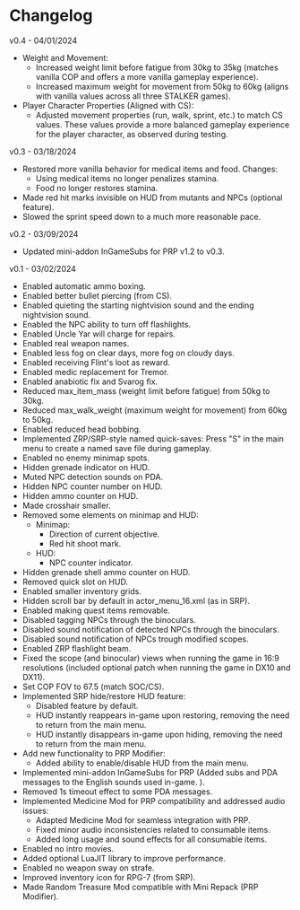 # Changelog

v0.4 - 04/01/2024

- Weight and Movement:
  - Increased weight limit before fatigue from 30kg to 35kg (matches vanilla COP and offers a more vanilla gameplay experience).
  - Increased maximum weight for movement from 50kg to 60kg (aligns with vanilla values across all three STALKER games).
- Player Character Properties (Aligned with CS):
  - Adjusted movement properties (run, walk, sprint, etc.) to match CS values. These values provide a more balanced gameplay experience for the player character, as observed during testing.

v0.3 - 03/18/2024

- Restored more vanilla behavior for medical items and food. Changes:
  - Using medical items no longer penalizes stamina.
  - Food no longer restores stamina.
- Made red hit marks invisible on HUD from mutants and NPCs (optional feature).
- Slowed the sprint speed down to a much more reasonable pace.

v0.2 - 03/09/2024

- Updated mini-addon InGameSubs for PRP v1.2 to v0.3.

v0.1 - 03/02/2024

- Enabled automatic ammo boxing.
- Enabled better bullet piercing (from CS).
- Enabled quieting the starting nightvision sound and the ending nightvision sound.
- Enabled the NPC ability to turn off flashlights.
- Enabled Uncle Yar will charge for repairs.
- Enabled real weapon names.
- Enabled less fog on clear days, more fog on cloudy days.
- Enabled receiving Flint's loot as reward.
- Enabled medic replacement for Tremor.
- Enabled anabiotic fix and Svarog fix.
- Reduced max_item_mass (weight limit before fatigue) from 50kg to 30kg.
- Reduced max_walk_weight (maximum weight for movement) from 60kg to 50kg.
- Enabled reduced head bobbing.
- Implemented ZRP/SRP-style named quick-saves: Press "S" in the main menu to create a named save file during gameplay.
- Enabled no enemy minimap spots.
- Hidden grenade indicator on HUD.
- Muted NPC detection sounds on PDA.
- Hidden NPC counter number on HUD.
- Hidden ammo counter on HUD.
- Made crosshair smaller.
- Removed some elements on minimap and HUD:
  - Minimap:
    - Direction of current objective.
    - Red hit shoot mark.
  - HUD:
    - NPC counter indicator.
- Hidden grenade shell ammo counter on HUD.
- Removed quick slot on HUD.
- Enabled smaller inventory grids.
- Hidden scroll bar by default in actor_menu_16.xml (as in SRP).
- Enabled making quest items removable.
- Disabled tagging NPCs through the binoculars.
- Disabled sound notification of detected NPCs through the binoculars.
- Disabled sound notification of NPCs trough modified scopes.
- Enabled ZRP flashlight beam.
- Fixed the scope (and binocular) views when running the game in 16:9 resolutions (included optional patch when running the game in DX10 and DX11).
- Set COP FOV to 67.5 (match SOC/CS).
- Implemented SRP hide/restore HUD feature:
  - Disabled feature by default.
  - HUD instantly reappears in-game upon restoring, removing the need to return from the main menu.
  - HUD instantly disappears in-game upon hiding, removing the need to return from the main menu.
- Add new functionality to PRP Modifier:
  - Added ability to enable/disable HUD from the main menu.
- Implemented mini-addon InGameSubs for PRP (Added subs and PDA messages to the English sounds used in-game. ).
- Removed 1s timeout effect to some PDA messages.
- Implemented Medicine Mod for PRP compatibility and addressed audio issues:
  - Adapted Medicine Mod for seamless integration with PRP.
  - Fixed minor audio inconsistencies related to consumable items.
  - Added long usage and sound effects for all consumable items.
- Enabled no intro movies.
- Added optional LuaJIT library to improve performance.
- Enabled no weapon sway on strafe.
- Improved inventory icon for RPG-7 (from SRP).
- Made Random Treasure Mod compatible with Mini Repack (PRP Modifier).
